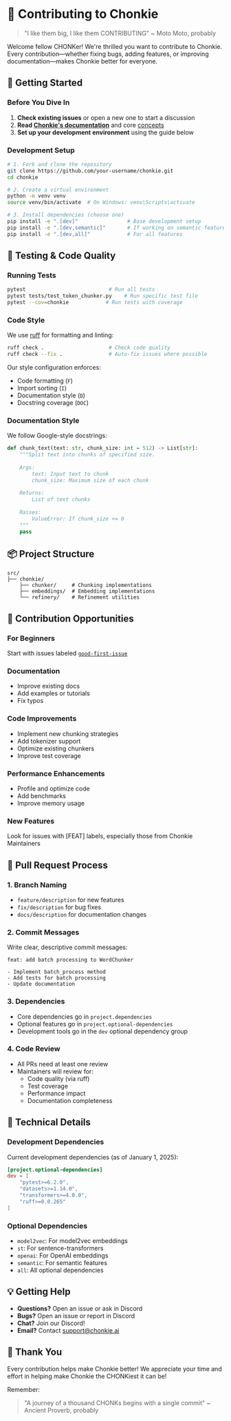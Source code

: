 # 🦛 Contributing to Chonkie

> "I like them big, I like them CONTRIBUTING" ~ Moto Moto, probably

Welcome fellow CHONKer! We're thrilled you want to contribute to Chonkie. Every contribution—whether fixing bugs, adding features, or improving documentation—makes Chonkie better for everyone.

## 🚀 Getting Started

### Before You Dive In
1. **Check existing issues** or open a new one to start a discussion
2. **Read [Chonkie's documentation](https://docs.chonkie.ai)** and core [concepts](https://docs.chonkie.ai/getting-started/concepts)
3. **Set up your development environment** using the guide below

### Development Setup

```bash
# 1. Fork and clone the repository
git clone https://github.com/your-username/chonkie.git
cd chonkie

# 2. Create a virtual environment
python -m venv venv
source venv/bin/activate  # On Windows: venv\Scripts\activate

# 3. Install dependencies (choose one)
pip install -e ".[dev]"                # Base development setup
pip install -e ".[dev,semantic]"       # If working on semantic features
pip install -e ".[dev,all]"            # For all features
```

## 🧪 Testing & Code Quality

### Running Tests
```bash
pytest                           # Run all tests
pytest tests/test_token_chunker.py    # Run specific test file
pytest --cov=chonkie            # Run tests with coverage
```

### Code Style
We use [ruff](https://github.com/astral-sh/ruff) for formatting and linting:

```bash
ruff check .                     # Check code quality
ruff check --fix .               # Auto-fix issues where possible
```

Our style configuration enforces:
- Code formatting (`F`)
- Import sorting (`I`) 
- Documentation style (`D`)
- Docstring coverage (`DOC`)

### Documentation Style
We follow Google-style docstrings:

```python
def chunk_text(text: str, chunk_size: int = 512) -> List[str]:
    """Split text into chunks of specified size.
    
    Args:
        text: Input text to chunk
        chunk_size: Maximum size of each chunk
        
    Returns:
        List of text chunks
        
    Raises:
        ValueError: If chunk_size <= 0
    """
    pass
```

## 📦 Project Structure

```
src/
├── chonkie/
    ├── chunker/     # Chunking implementations
    ├── embeddings/  # Embedding implementations
    └── refinery/    # Refinement utilities
```

## 🎯 Contribution Opportunities

### For Beginners
Start with issues labeled [`good-first-issue`](https://github.com/chonkie-ai/chonkie/issues?q=is%3Aopen+is%3Aissue+label%3A%22good+first+issue%22)

### Documentation
- Improve existing docs
- Add examples or tutorials
- Fix typos

### Code Improvements
- Implement new chunking strategies
- Add tokenizer support
- Optimize existing chunkers
- Improve test coverage

### Performance Enhancements
- Profile and optimize code
- Add benchmarks
- Improve memory usage

### New Features
Look for issues with [FEAT] labels, especially those from Chonkie Maintainers

## 🚦 Pull Request Process

### 1. Branch Naming
- `feature/description` for new features
- `fix/description` for bug fixes
- `docs/description` for documentation changes

### 2. Commit Messages
Write clear, descriptive commit messages:

```
feat: add batch processing to WordChunker

- Implement batch_process method
- Add tests for batch processing
- Update documentation
```

### 3. Dependencies
- Core dependencies go in `project.dependencies`
- Optional features go in `project.optional-dependencies`
- Development tools go in the `dev` optional dependency group

### 4. Code Review
- All PRs need at least one review
- Maintainers will review for:
  - Code quality (via ruff)
  - Test coverage
  - Performance impact
  - Documentation completeness

## 🦛 Technical Details

### Development Dependencies
Current development dependencies (as of January 1, 2025):

```toml
[project.optional-dependencies]
dev = [
    "pytest>=6.2.0", 
    "datasets>=1.14.0",
    "transformers>=4.0.0",
    "ruff>=0.0.265"
]
```

### Optional Dependencies
- `model2vec`: For model2vec embeddings
- `st`: For sentence-transformers
- `openai`: For OpenAI embeddings
- `semantic`: For semantic features
- `all`: All optional dependencies

## 💡 Getting Help

- **Questions?** Open an issue or ask in Discord
- **Bugs?** Open an issue or report in Discord
- **Chat?** Join our Discord!
- **Email?** Contact [support@chonkie.ai](mailto:support@chonkie.ai)

## 🙏 Thank You

Every contribution helps make Chonkie better! We appreciate your time and effort in helping make Chonkie the CHONKiest it can be!

Remember:
> "A journey of a thousand CHONKs begins with a single commit" ~ Ancient Proverb, probably

